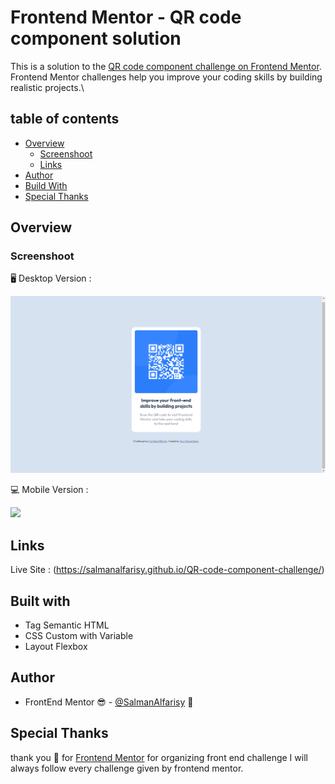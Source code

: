 # Frontend Mentor - QR code component solution

This is a solution to the [QR code component challenge on Frontend Mentor](https://www.frontendmentor.io/challenges/qr-code-component-iux_sIO_H). Frontend Mentor challenges help you improve your coding skills by building realistic projects.\

## table of contents

- [Overview](#overview)
  - [Screenshoot](#screenshoot)
  - [Links](#links)
- [Author](#author)
- [Build With](#build-with)
- [Special Thanks](#special-thanks)

## Overview

### Screenshoot

:desktop_computer: Desktop Version :

![](./screenshot/Result-Challenge.png)

:computer: Mobile Version :

![](./screenshoot/Mobile-View.png)

## Links

Live Site : (https://salmanalfarisy.github.io/QR-code-component-challenge/)

## Built with

- Tag Semantic HTML
- CSS Custom with Variable
- Layout Flexbox

## Author

- FrontEnd Mentor :sunglasses: - [@SalmanAlfarisy](https://github.com/SalmanAlfarisy) :wave:

## Special Thanks

thank you :revolving_hearts: for [Frontend Mentor](https://www.frontendmentor.io/) for organizing front end challenge I will always follow every challenge given by frontend mentor.
